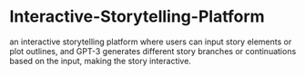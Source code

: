 # Interactive-Storytelling-Platform
an interactive storytelling platform where users can input story elements or plot outlines, and GPT-3 generates different story branches or continuations based on the input, making the story interactive.
